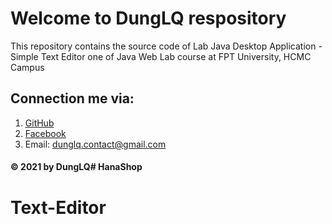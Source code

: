 # Welcome to DungLQ respository
This repository contains the source code of Lab Java Desktop Application - Simple Text Editor
one of Java Web Lab course at FPT University, HCMC Campus

## Connection me via:
1. [GitHub](https://github.com/dunglqcontact)
2. [Facebook](https://www.facebook.com/quocdung.le.56)
3. Email: dunglq.contact@gmail.com

#### © 2021 by DungLQ# HanaShop
# Text-Editor
